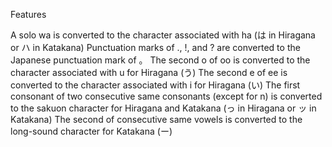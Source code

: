 Features

A solo wa is converted to the character associated with ha (は in Hiragana or ハ in Katakana)
Punctuation marks of ., !, and ? are converted to the Japanese punctuation mark of 。
The second o of oo is converted to the character associated with u for Hiragana (う)
The second e of ee is converted to the character associated with i for Hiragana (い)
The first consonant of two consecutive same consonants (except for n) is converted to the sakuon character for Hiragana and Katakana (っ in Hiragana or ッ in Katakana)
The second of consecutive same vowels is converted to the long-sound character for Katakana (ー)
